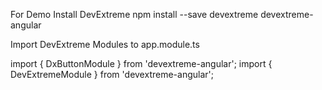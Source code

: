 For Demo
Install DevExtreme
npm install --save devextreme devextreme-angular

Import DevExtreme Modules to app.module.ts

import { DxButtonModule } from 'devextreme-angular';
import { DevExtremeModule } from 'devextreme-angular';


